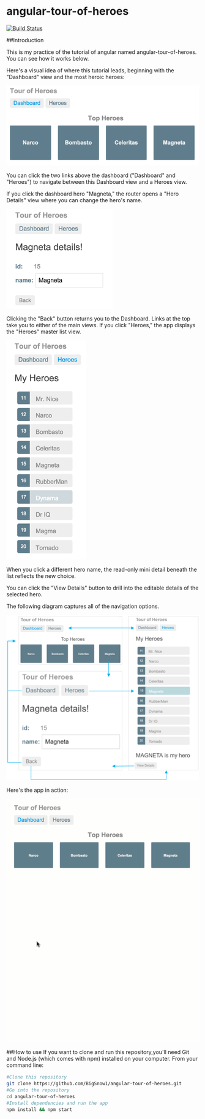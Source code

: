 # angular-tour-of-heroes

[![Build Status](https://travis-ci.org/BigSnow1/angular-tour-of-heroes.svg?branch=master)](https://travis-ci.org/BigSnow1/angular-tour-of-heroes)

##Introduction

This is my practice of the tutorial of angular named angular-tour-of-heroes.
You can see how it works below.

Here's a visual idea of where this tutorial leads, beginning with the "Dashboard" view and the most heroic heroes:

[![Image text](https://github.com/BigSnow1/angular-tour-of-heroes/blob/master/img-storage/heroes-dashboard-1.png)](https://github.com/BigSnow1/angular-tour-of-heroes/blob/master/img-storage/heroes-dashboard-1.png)

You can click the two links above the dashboard ("Dashboard" and "Heroes") to navigate between this Dashboard view and a Heroes view.

If you click the dashboard hero "Magneta," the router opens a "Hero Details" view where you can change the hero's name.

[![Image text](https://github.com/BigSnow1/angular-tour-of-heroes/blob/master/img-storage/hero-details-1.png)](https://github.com/BigSnow1/angular-tour-of-heroes/blob/master/img-storage/hero-details-1.png)

Clicking the "Back" button returns you to the Dashboard. Links at the top take you to either of the main views. If you click "Heroes," the app displays the "Heroes" master list view.

[![Image text](https://github.com/BigSnow1/angular-tour-of-heroes/blob/master/img-storage/heroes-list-2.png)](https://github.com/BigSnow1/angular-tour-of-heroes/blob/master/img-storage/heroes-list-2.png)

When you click a different hero name, the read-only mini detail beneath the list reflects the new choice.

You can click the "View Details" button to drill into the editable details of the selected hero.

The following diagram captures all of the navigation options.

[![Image text](https://github.com/BigSnow1/angular-tour-of-heroes/blob/master/img-storage/nav-diagram.png)](https://github.com/BigSnow1/angular-tour-of-heroes/blob/master/img-storage/nav-diagram.png)

Here's the app in action:

[![Image text](https://github.com/BigSnow1/angular-tour-of-heroes/blob/master/img-storage/toh-anim.gif)](https://github.com/BigSnow1/angular-tour-of-heroes/blob/master/img-storage/toh-anim.gif)


##How to use
If you want to clone and run this repository,you'll need Git and Node.js (which comes with npm) installed on your computer. From your command line:
```bash
#Clone this repository
git clone https://github.com/BigSnow1/angular-tour-of-heroes.git
#Go into the repository
cd angular-tour-of-heroes
#Install dependencies and run the app
npm install && npm start


